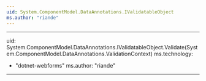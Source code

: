 ```yaml
---
uid: System.ComponentModel.DataAnnotations.IValidatableObject
ms.author: "riande"
---
```


---
uid: System.ComponentModel.DataAnnotations.IValidatableObject.Validate(System.ComponentModel.DataAnnotations.ValidationContext)
ms.technology: 
  - "dotnet-webforms"
ms.author: "riande"
---
